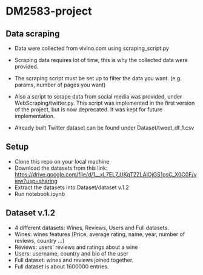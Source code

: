 # DM2583-project
## Data scraping
- Data were collected from vivino.com using scraping_script.py
- Scraping data requires lot of time, this is why the collected data were provided.
- The scraping script must be set up to filter the data you want. (e.g. params, number of pages you want)

- Also a script to scrape data from social media was provided, under WebScraping/twitter.py. This script was implemented in the first version of the project, but is now deprecated. It was kept for future implementation.
- Already built Twitter dataset can be found under Dataset/tweet_df_1.csv 

## Setup
- Clone this repo on your local machine
- Download the datasets from this link: https://drive.google.com/file/d/1__xL7EL7_UKqT2ZLAlOjGS1osC_X0C0F/view?usp=sharing
- Extract the datasets into Dataset/dataset v.1.2
- Run notebook.ipynb


## Dataset v.1.2
- 4 different datasets: Wines, Reviews, Users and Full datasets.
- Wines: wines features (Price, average rating, name, year, number of reviews, country ...)
- Reviews: users' reviews and ratings about a wine
- Users: username, country and bio of the user
- Full dataset: wines and reviews joined together.
- Full dataset is about 1600000 entries.

